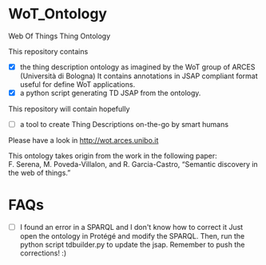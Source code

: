 # WoT_Ontology
Web Of Things Thing Ontology

This repository contains
- [x] the thing description ontology as imagined by the WoT group of ARCES (Università di Bologna)
It contains annotations in JSAP compliant format useful for define WoT applications.
- [x] a python script generating TD JSAP from the ontology.

This repository will contain hopefully
- [ ] a tool to create Thing Descriptions on-the-go by smart humans

Please have a look in http://wot.arces.unibo.it

This ontology takes origin from the work in the following paper:   
F. Serena, M. Poveda-Villalon, and R. Garcia-Castro, “Semantic discovery in the web of things.”

# FAQs

- [ ] I found an error in a SPARQL and I don't know how to correct it
Just open the ontology in Protégé and modify the SPARQL. Then, run the python script tdbuilder.py to update the jsap.
Remember to push the corrections! :)